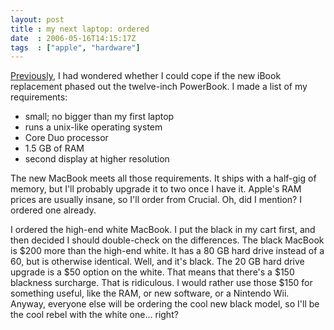 ```yaml
---
layout: post
title : my next laptop: ordered
date  : 2006-05-16T14:15:17Z
tags  : ["apple", "hardware"]
---
```

[Previously](http://rjbs.manxome.org/rubric/entry/1268), I had wondered whether
I could cope if the new iBook replacement phased out the twelve-inch PowerBook.
I made a list of my requirements:

* small; no bigger than my first laptop
* runs a unix-like operating system
* Core Duo processor
* 1.5 GB of RAM
* second display at higher resolution

The new MacBook meets all those requirements.  It ships with a half-gig of
memory, but I'll probably upgrade it to two once I have it.  Apple's RAM prices
are usually insane, so I'll order from Crucial.  Oh, did I mention?  I ordered
one already.

I ordered the high-end white MacBook.  I put the black in my cart first, and
then decided I should double-check on the differences.  The black MacBook is
$200 more than the high-end white.  It has a 80 GB hard drive instead of a 60,
but is otherwise identical.  Well, and it's black.  The 20 GB hard drive
upgrade is a $50 option on the white.  That means that there's a $150 blackness
surcharge.  That is ridiculous.  I would rather use those $150 for something
useful, like the RAM, or new software, or a Nintendo Wii.  Anyway, everyone
else will be ordering the cool new black model, so I'll be the cool rebel with
the white one... right?

